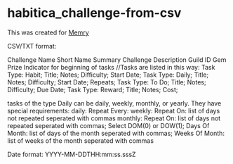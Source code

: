# habitica_challenge-from-csv

This was created for [Memry](https://github.com/Memry)

CSV/TXT format:

Challenge Name
Short Name
Summary
Challenge Description
Guild ID
Gem Prize
Indicator for beginning of tasks
//Tasks are listed in this way:
Task Type: Habit; Title; Notes; Difficulty; Start Date;
Task Type: Daily; Title; Notes; Difficulty; Start Date; Repeats;
Task Type: To Do; Title; Notes; Difficulty; Due Date;
Task Type: Reward; Title; Notes; Cost;

tasks of the type Daily can be daily, weekly, monthly, or yearly. They have special requirements:
daily:   Repeat Every:
weekly:  Repeat On:    list of days not repeated seperated with commas
monthly: Repeat On:    list of days not repeated seperated with commas; Select DOM(0) or DOW(1); Days Of Month: list of days of the month seperated with commas; Weeks Of Month: list of weeks of the month seperated with commas

Date format: YYYY-MM-DDTHH:mm:ss.sssZ
